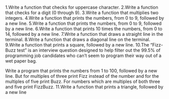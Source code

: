 1.Write a function that checks for uppercase character.
2.Write a function that checks for a digit (0 through 9).
3.Write a function that multiplies two integers.
4.Write a function that prints the numbers, from 0 to 9, followed by a new line.
5.Write a function that prints the numbers, from 0 to 9, followed by a new line.
6.Write a function that prints 10 times the numbers, from 0 to 14, followed by a new line.
7.Write a function that draws a straight line in the terminal.
8.Write a function that draws a diagonal line on the terminal.
9.Write a function that prints a square, followed by a new line.
10.The “Fizz-Buzz test” is an interview question designed to help filter out the 99.5% of programming job candidates who can’t seem to program their way out of a wet paper bag.

Write a program that prints the numbers from 1 to 100, followed by a new line. But for multiples of three print Fizz instead of the number and for the multiples of five print Buzz. For numbers which are multiples of both three and five print FizzBuzz.
11.Write a function that prints a triangle, followed by a new line

